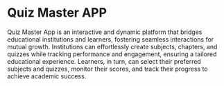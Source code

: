 # Quiz Master APP 
Quiz Master App is an interactive and dynamic platform that bridges educational institutions and learners, fostering seamless interactions for mutual growth. Institutions can effortlessly create subjects, chapters, and quizzes while tracking performance and engagement, ensuring a tailored educational experience. Learners, in turn, can select their preferred subjects and quizzes, monitor their scores, and track their progress to achieve academic success.
